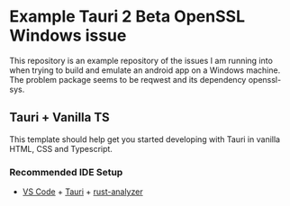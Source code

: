 # Example Tauri 2 Beta OpenSSL Windows issue

This repository is an example repository of the issues I am running into when trying to build and emulate an android app on a Windows machine. The problem package seems to be reqwest and its dependency openssl-sys.

## Tauri + Vanilla TS

This template should help get you started developing with Tauri in vanilla HTML, CSS and Typescript.

### Recommended IDE Setup

- [VS Code](https://code.visualstudio.com/) + [Tauri](https://marketplace.visualstudio.com/items?itemName=tauri-apps.tauri-vscode) + [rust-analyzer](https://marketplace.visualstudio.com/items?itemName=rust-lang.rust-analyzer)

